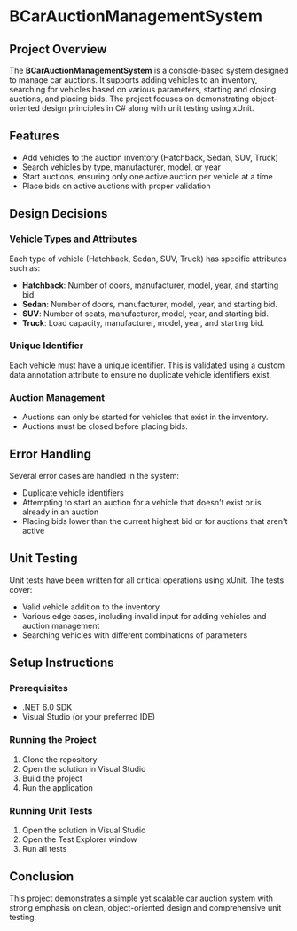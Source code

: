 # BCarAuctionManagementSystem

## Project Overview

The **BCarAuctionManagementSystem** is a console-based system designed to manage car auctions. It supports adding vehicles to an inventory, searching for vehicles based on various parameters, starting and closing auctions, and placing bids. The project focuses on demonstrating object-oriented design principles in C# along with unit testing using xUnit.

## Features

- Add vehicles to the auction inventory (Hatchback, Sedan, SUV, Truck)
- Search vehicles by type, manufacturer, model, or year
- Start auctions, ensuring only one active auction per vehicle at a time
- Place bids on active auctions with proper validation

## Design Decisions

### Vehicle Types and Attributes
Each type of vehicle (Hatchback, Sedan, SUV, Truck) has specific attributes such as:
- **Hatchback**: Number of doors, manufacturer, model, year, and starting bid.
- **Sedan**: Number of doors, manufacturer, model, year, and starting bid.
- **SUV**: Number of seats, manufacturer, model, year, and starting bid.
- **Truck**: Load capacity, manufacturer, model, year, and starting bid.

### Unique Identifier
Each vehicle must have a unique identifier. This is validated using a custom data annotation attribute to ensure no duplicate vehicle identifiers exist.

### Auction Management
- Auctions can only be started for vehicles that exist in the inventory.
- Auctions must be closed before placing bids.

## Error Handling

Several error cases are handled in the system:
- Duplicate vehicle identifiers
- Attempting to start an auction for a vehicle that doesn't exist or is already in an auction
- Placing bids lower than the current highest bid or for auctions that aren't active

## Unit Testing

Unit tests have been written for all critical operations using xUnit. The tests cover:
- Valid vehicle addition to the inventory
- Various edge cases, including invalid input for adding vehicles and auction management
- Searching vehicles with different combinations of parameters

## Setup Instructions

### Prerequisites
- .NET 6.0 SDK
- Visual Studio (or your preferred IDE)

### Running the Project
1. Clone the repository
2. Open the solution in Visual Studio
3. Build the project
4. Run the application

### Running Unit Tests
1. Open the solution in Visual Studio
2. Open the Test Explorer window
3. Run all tests

## Conclusion

This project demonstrates a simple yet scalable car auction system with strong emphasis on clean, object-oriented design and comprehensive unit testing.
